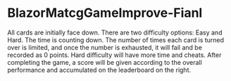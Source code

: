 # BlazorMatcgGameImprove-Fianl
 
All cards are initially face down. There are two difficulty options: Easy and Hard. The time is counting down. The number of times each card is turned over is limited, and once the number is exhausted, it will fail and be recorded as 0 points. Hard difficulty will have more time and cheats. After completing the game, a score will be given according to the overall performance and accumulated on the leaderboard on the right.
